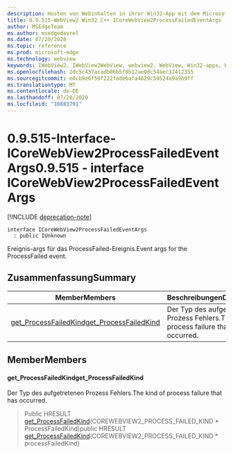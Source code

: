 ```yaml
---
description: Hosten von Webinhalten in ihrer Win32-App mit dem Microsoft Edge WebView2-Steuerelement
title: 0.9.515-WebView2 Win32 C++ ICoreWebView2ProcessFailedEventArgs
author: MSEdgeTeam
ms.author: msedgedevrel
ms.date: 07/20/2020
ms.topic: reference
ms.prod: microsoft-edge
ms.technology: webview
keywords: IWebView2, IWebView2WebView, webview2, WebView, Win32-apps, Win32, Edge, ICoreWebView2, ICoreWebView2Controller, Browser-Steuerelement, Edge-HTML
ms.openlocfilehash: 2dc5c437acadb06b5f8b12ae0dc54aec12412355
ms.sourcegitcommit: e0cb9e6f59f222fade6afa4829c59524a9a9b9ff
ms.translationtype: MT
ms.contentlocale: de-DE
ms.lasthandoff: 07/20/2020
ms.locfileid: "10883791"
---
```

# <span data-ttu-id="e448c-104">0.9.515-Interface-ICoreWebView2ProcessFailedEventArgs</span><span class="sxs-lookup"><span data-stu-id="e448c-104">0.9.515 - interface ICoreWebView2ProcessFailedEventArgs</span></span> 

[!INCLUDE [deprecation-note](../../includes/deprecation-note.md)]

```
interface ICoreWebView2ProcessFailedEventArgs
  : public IUnknown
```

<span data-ttu-id="e448c-105">Ereignis-args für das ProcessFailed-Ereignis.</span><span class="sxs-lookup"><span data-stu-id="e448c-105">Event args for the ProcessFailed event.</span></span>

## <span data-ttu-id="e448c-106">Zusammenfassung</span><span class="sxs-lookup"><span data-stu-id="e448c-106">Summary</span></span>

 <span data-ttu-id="e448c-107">Member</span><span class="sxs-lookup"><span data-stu-id="e448c-107">Members</span></span>                        | <span data-ttu-id="e448c-108">Beschreibungen</span><span class="sxs-lookup"><span data-stu-id="e448c-108">Descriptions</span></span>
--------------------------------|---------------------------------------------
[<span data-ttu-id="e448c-109">get_ProcessFailedKind</span><span class="sxs-lookup"><span data-stu-id="e448c-109">get_ProcessFailedKind</span></span>](#get_processfailedkind) | <span data-ttu-id="e448c-110">Der Typ des aufgetretenen Prozess Fehlers.</span><span class="sxs-lookup"><span data-stu-id="e448c-110">The kind of process failure that has occurred.</span></span>

## <span data-ttu-id="e448c-111">Member</span><span class="sxs-lookup"><span data-stu-id="e448c-111">Members</span></span>

#### <span data-ttu-id="e448c-112">get_ProcessFailedKind</span><span class="sxs-lookup"><span data-stu-id="e448c-112">get_ProcessFailedKind</span></span> 

<span data-ttu-id="e448c-113">Der Typ des aufgetretenen Prozess Fehlers.</span><span class="sxs-lookup"><span data-stu-id="e448c-113">The kind of process failure that has occurred.</span></span>

> <span data-ttu-id="e448c-114">Public HRESULT [get_ProcessFailedKind](#get_processfailedkind)(COREWEBVIEW2_PROCESS_FAILED_KIND \* ProcessFailedKind)</span><span class="sxs-lookup"><span data-stu-id="e448c-114">public HRESULT [get_ProcessFailedKind](#get_processfailedkind)(COREWEBVIEW2_PROCESS_FAILED_KIND \* processFailedKind)</span></span>

